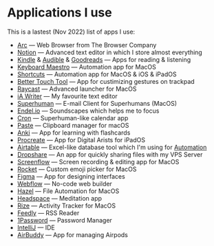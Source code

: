 # Applications I use

This is a lastest (Nov 2022) list of apps I use:

- [Arc](https://arc.net/) — Web Browser from The Browser Company
- [Notion](https://www.notion.so/) — Advanced text editor in which I store almost everything
- [Kindle](https://apps.apple.com/pl/app/amazon-kindle/id302584613?l=pl) & [Audible](https://audible.com/) & [Goodreads](https://www.goodreads.com/user/show/91387486-adam-gospodarczyk) — Apps for reading & listening
- [Keyboard Maestro](https://www.keyboardmaestro.com/main/) — Automation app for MacOS
- [Shortcuts](https://apps.apple.com/us/app/shortcuts/id915249334) — Automation app for MacOS & iOS & iPadOS
- [Better Touch Tool](https://folivora.ai/) — App for custimizing gestures on trackpad
- [Raycast](https://www.raycast.com/) — Advanced launcher for MacOS
- [iA Writer](ia.net) — My favourite text editor
- [Superhuman](https://superhuman.com/) — E-mail Client for Superhumans (MacOS)
- [Endel.io](https://endel.io/) — Soundscapes which helps me to focus
- [Cron](https://cron.com/) — Superhuman-like calendar app
- [Paste](https://setapp.com/apps/paste) — Clipboard manager for macOS
- [Anki](https://ankiweb.net/) — App for learning with flashcards
- [Procreate](https://apps.apple.com/us/app/procreate/id425073498) — App for Digital Arists for iPadOS
- [Airtable](https://airtable.com/) — Excel-like database tool which I'm using for [Automation](Automation.md)
- [Dropshare](https://dropshare.app/) — An app for quickly sharing files with my VPS Server
- [Screenflow](http://www.telestream.net/screenflow/overview.htm) — Screen recording & editing app for MacOS
- [Rocket](https://matthewpalmer.net/rocket/) — Custom emoji picker for MacOS
- [Figma](https://figma.com/) — App for designing interfaces
- [Webflow](https://webflow.com/) — No-code web builder
- [Hazel](https://www.noodlesoft.com/) — File Automation for MacOS
- [Headspace](https://headspace.com/) — Meditation app
- [Rize](https://rize.io/) — Activity Tracker for MacOS
- [Feedly](https://feedly.com/) — RSS Reader
- [1Password](https://1password.com/) — Password Manager
- [IntelliJ](https://www.jetbrains.com/idea/) — IDE
- [AirBuddy](https://v2.airbuddy.app/) — App for managing Airpods

